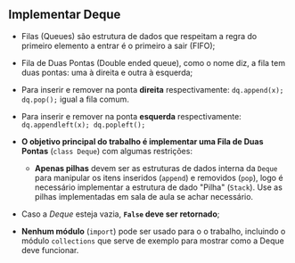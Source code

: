 ## Implementar Deque

* Filas (Queues) são estrutura de dados que respeitam a regra do primeiro elemento
  a entrar é o primeiro a sair (FIFO);
* Fila de Duas Pontas (Double ended queue), como o nome diz, a fila tem duas
  pontas: uma à direita e outra à esquerda;
* Para inserir e remover na ponta **direita** respectivamente: `dq.append(x); dq.pop();`
  igual a fila comum.
* Para inserir e remover na ponta **esquerda** respectivamente:
  `dq.appendleft(x); dq.popleft();`
* **O objetivo principal do trabalho é implementar uma Fila de Duas Pontas**
  (`class Deque`) com algumas restrições:

    * **Apenas pilhas** devem ser as estruturas de dados interna da `Deque` para
      manipular os itens inseridos (`append`) e removidos (`pop`), logo é
      necessário implementar a estrutura de dado "Pilha" (`Stack`). Use as pilhas
      implementadas em sala de aula se achar necessário.

* Caso a *Deque* esteja vazia, **`False` deve ser retornado**;

* **Nenhum módulo** (`import`) pode ser usado para o o trabalho, incluindo o módulo
  `collections` que serve de exemplo para mostrar como a Deque deve funcionar.
